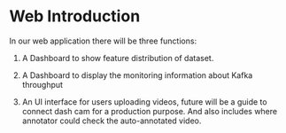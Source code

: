 # Web Introduction

In our web application there will be three functions:

1. A Dashboard to show feature distribution of dataset.

2. A Dashboard to display the monitoring information about Kafka throughput

3. An UI interface for users uploading videos, future will be a guide to connect dash cam for a production purpose. And also includes where  annotator could check the auto-annotated video.
